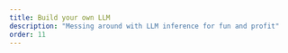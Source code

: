 ```yaml
---
title: Build your own LLM
description: "Messing around with LLM inference for fun and profit"
order: 11
---
```


